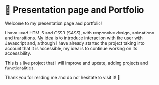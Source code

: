 # 🚀 Presentation page and Portfolio

Welcome to my presentation page and portfolio!

I have used HTML5 and CSS3 (SASS), with responsive design, animations and transitions. My idea is to introduce interaction with the user with Javascript and, although I have already started the project taking into account that it is accessible, my idea is to continue working on its accessibility.

This is a live project that I will improve and update, adding projects and functionalities.

Thank you for reading me and do not hesitate to visit it! 🤗
